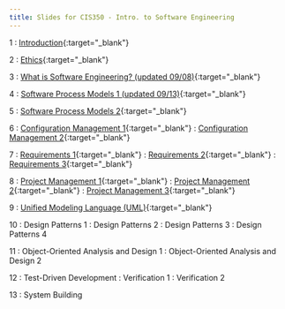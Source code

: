 ```yaml
---
title: Slides for CIS350 - Intro. to Software Engineering
---
```


1
: [Introduction](../assets/slides/CIS350-1-Introduction.pdf){:target="\_blank"}

2
: [Ethics](../assets/slides/CIS350-2-Ethics.pdf){:target="\_blank"}

3
: [What is Software Engineering? (updated 09/08)](../assets/slides/CIS350-3-What_is_SE.pdf){:target="\_blank"}

4
: [Software Process Models 1 (updated 09/13)](../assets/slides/CIS350-4-Process_Models_1.pdf){:target="\_blank"}

5
: [Software Process Models 2](../assets/slides/CIS350-5-Process_Models_2.pdf){:target="\_blank"}

6
: [Configuration Management 1](../assets/slides/CIS350-6-Configuration_Management_1.pdf){:target="\_blank"}
: [Configuration Management 2](../assets/slides/CIS350-7-Configuration_Management_2.pdf){:target="\_blank"}

7
: [Requirements 1](../assets/slides/CIS350-8-Requirements_1.pdf){:target="\_blank"}
: [Requirements 2](../assets/slides/CIS350-9-Requirements_2.pdf){:target="\_blank"}
: [Requirements 3](../assets/slides/CIS350-10-Requirements_3.pdf){:target="\_blank"}

8
: [Project Management 1](../assets/slides/CIS350-11-Project_Management_and_Planning_1.pdf){:target="\_blank"}
: [Project Management 2](../assets/slides/CIS350-12-Project_Management_and_Planning_2.pdf){:target="\_blank"}
: [Project Management 3](../assets/slides/CIS350-13-Project_Management_and_Planning_3.pdf){:target="\_blank"}

9
: [Unified Modeling Language (UML)](../assets/slides/CIS350-14-UML.pdf){:target="\_blank"}

10
: Design Patterns 1
: Design Patterns 2
: Design Patterns 3
: Design Patterns 4

11
: Object-Oriented Analysis and Design 1
: Object-Oriented Analysis and Design 2

12
: Test-Driven Development
: Verification 1
: Verification 2

13
: System Building
